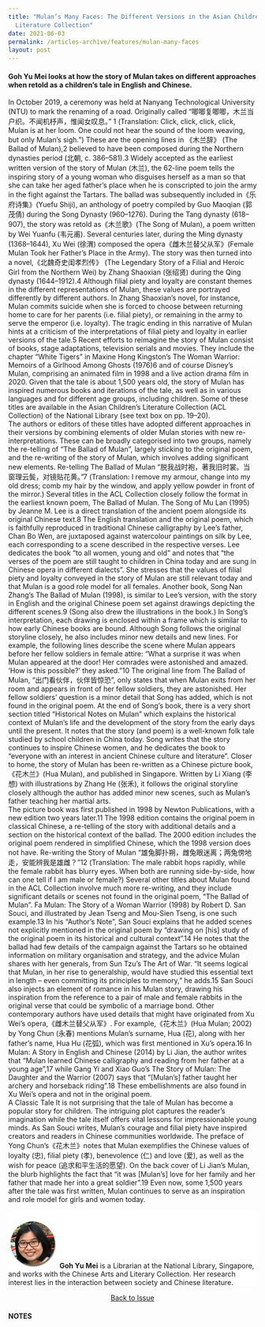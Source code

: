 ```yaml
---
title: "Mulan’s Many Faces: The Different Versions in the Asian Children’s
  Literature Collection"
date: 2021-06-03
permalink: /articles-archive/features/mulan-many-faces
layout: post
---
```

#### **Goh Yu Mei** looks at how the story of Mulan takes on different approaches when retold as a children’s tale in English and Chinese.

In October 2019, a ceremony was held at Nanyang Technological University (NTU) to mark the renaming of a road. Originally called “唧唧复唧唧，木兰当户织。不闻机杼声，惟闻女叹息。” 1
(Translation: Click, click, click, click, Mulan is at her loom. One could not hear the sound of the loom weaving, but only Mulan’s sigh.”)
These are the opening lines in 《木兰辞》 (The Ballad of Mulan),2 believed to have been composed during the Northern dynasties period (北朝, c. 386–581).3 
Widely accepted as the earliest written version of the story of Mulan (木兰), the 62-line poem tells the inspiring story of a young woman who disguises herself as a man so that she can take her aged father’s place when he is conscripted to join the army in the fight against the Tartars. The ballad was subsequently included in《乐府诗集》(Yuefu Shiji), an anthology of poetry compiled by Guo Maoqian (郭茂倩) during the Song Dynasty (960–1276). 
During the Tang dynasty (618–907), the story was retold as《木兰歌》(The Song of Mulan), a poem written by Wei Yuanfu (韦元甫). Several centuries later, during the Ming dynasty (1368–1644), Xu Wei 
(徐渭) composed the opera《雌木兰替父从军》(Female Mulan Took her Father’s Place in the Army). The story was then turned into a novel,《北魏奇史闺孝烈传》 (The Legendary Story of a Filial and Heroic Girl from the Northern Wei) by Zhang Shaoxian (张绍贤) during the Qing dynasty (1644–1912).4 
Although filial piety and loyalty are constant themes in the different representations of Mulan, these values are portrayed differently by different authors. In Zhang Shaoxian’s novel, for instance, Mulan commits suicide when she is forced to choose between returning home to care for her parents (i.e. filial piety), or remaining in the army to serve the emperor (i.e. loyalty). The tragic ending in this narrative of Mulan hints at a criticism of the interpretations of filial piety and loyalty in earlier versions of the tale.5
Recent efforts to reimagine the story of Mulan consist of books, stage adaptations, television serials and movies. They include the chapter “White Tigers” in Maxine Hong Kingston’s The Woman Warrior: Memoirs of a Girlhood Among Ghosts (1976)6 and of course Disney’s Mulan, comprising an animated film in 1998 and a live action drama film in 2020. 
Given that the tale is about 1,500 years old, the story of Mulan has inspired numerous books and iterations of the tale, as well as in various languages and for different age groups, including children. Some of these titles are available in the Asian Children’s Literature Collection (ACL Collection) of the National Library (see text box on pp. 19–20).  
The authors or editors of these titles have adopted different approaches in their versions by combining elements of older Mulan stories with new re-interpretations. These can be broadly categorised into two groups, namely the re-telling of “The Ballad of Mulan”, largely sticking to the original poem, and the re-writing of the story of Mulan, which involves adding significant new elements. 
Re-telling The Ballad of Mulan
“脱我战时袍，著我旧时裳。当窗理云鬓，对镜贴花黄。”7
(Translation: I remove my armour, change into my old dress; comb my hair by the window, and apply yellow powder in front of the mirror.)
Several titles in the ACL Collection closely follow the format in the earliest known poem, The Ballad of Mulan. The Song of Mu Lan (1995) by Jeanne M. Lee is a direct translation of the ancient poem alongside its original Chinese text.8 The English translation and the original poem, which is faithfully reproduced in traditional Chinese calligraphy by Lee’s father, Chan Bo Wen, are juxtaposed against watercolour paintings on silk by Lee, each corresponding to a scene described in the respective verses. 
Lee dedicates the book “to all women, young and old” and notes that “the verses of the poem are still taught to children in China today and are sung in Chinese opera in different dialects”. She stresses that the values of filial piety and loyalty conveyed in the story of Mulan are still relevant today and that Mulan is a good role model for all females.
Another book, Song Nan Zhang’s The Ballad of Mulan (1998), is similar to Lee’s version, with the story in English and the original Chinese poem set against drawings depicting the different scenes.9 (Song also drew the illustrations in the book.)
In Song’s interpretation, each drawing is enclosed within a frame which is similar to how early Chinese books are bound. Although Song follows the original storyline closely, he also includes minor new details and new lines. For example, the following lines describe the scene where Mulan appears before her fellow soldiers in female attire:
“What a surprise it was when Mulan appeared at the door! 
Her comrades were astonished and amazed.
‘How is this possible?’ they asked.”10
The original line from The Ballad of Mulan, “出门看伙伴，伙伴皆惊恐”, only states that when Mulan exits from her room and appears in front of her fellow soldiers, they are astonished. Her fellow soldiers’ question is a minor detail that Song has added, which is not found in the original poem. 
At the end of Song’s book, there is a very short section titled “Historical Notes on Mulan” which explains the historical context of Mulan’s life and the development of the story from the early days until the present. It notes that the story (and poem) is a well-known folk tale studied by school children in China today. Song writes that the story continues to inspire Chinese women, and he dedicates the book to “everyone with an interest in ancient Chinese culture and literature”.
Closer to home, the story of Mulan has been re-written as a Chinese picture book,《花木兰》(Hua Mulan), and published in Singapore. Written by Li Xiang (李想) with illustrations by Zhang He (张禾), it follows the original storyline closely although the author has added minor new scenes, such as Mulan’s father teaching her martial arts.  
The picture book was first published in 1998 by Newton Publications, with a new edition two years later.11 The 1998 edition contains the original poem in classical Chinese, a re-telling of the story with additional details and a section on the historical context of the ballad. The 2000 edition includes the original poem rendered in simplified Chinese, which the 1998 version does not have.
Re-writing the Story of Mulan 
“雄兔脚扑朔，雌兔眼迷离；两兔傍地走，安能辨我是雄雌？”12
(Translation: The male rabbit hops rapidly, while the female rabbit has blurry eyes. When both are running side-by-side, how can one tell if I am male or female?) 
Several other titles about Mulan found in the ACL Collection involve much more re-writing, and they include significant details or scenes not found in the original poem, “The Ballad of Mulan”.
Fa Mulan: The Story of a Woman Warrior (1998) by Robert D. San Souci, and illustrated by Jean Tseng and Mou-Sien Tseng, is one such example.13 In his “Author’s Note”, San Souci explains that he added scenes not explicitly mentioned in the original poem by “drawing on [his] study of the original poem in its historical and cultural context”.14 
He notes that the ballad had few details of the campaign against the Tartars so he obtained information on military organisation and strategy, and the advice Mulan shares with her generals, from Sun Tzu’s The Art of War. “It seems logical that Mulan, in her rise to generalship, would have studied this essential text in length – even committing its principles to memory,” he adds.15
San Souci also injects an element of romance in his Mulan story, drawing his inspiration from the reference to a pair of male and female rabbits in the original verse that could be symbolic of a marriage bond. 
Other contemporary authors have used details that might have originated from Xu Wei’s opera,《雌木兰替父从军》.  For example,《花木兰》(Hua Mulan; 2002) by Yong Chun (永春) mentions Mulan’s surname, Hua (花), along with her father’s name, Hua Hu (花弧), which was first mentioned in Xu’s opera.16 In Mulan: A Story in English and Chinese (2014) by Li Jian, the author writes that “Mulan learned Chinese calligraphy and reading from her father at a young age”,17 while Gang Yi and Xiao Guo’s The Story of Mulan: The Daughter and the Warrior (2007) says that “[Mulan’s] father taught her archery and horseback riding”.18 These embellishments are also found in Xu Wei’s opera and not in the original poem.   
A Classic Tale
It is not surprising that the tale of Mulan has become a popular story for children. The intriguing plot captures the reader’s imagination while the tale itself offers vital lessons for impressionable young minds. 
As San Souci writes, Mulan’s courage and filial piety have inspired creators and readers in Chinese communities worldwide. The preface of Yong Chun’s《花木兰》notes that Mulan exemplifies the Chinese values of loyalty (忠), filial piety (孝), benevolence (仁) and love (爱), as well as the wish for peace (追求和平生活的愿望). On the back cover of Li Jian’s Mulan, the blurb highlights the fact that “it was [Mulan’s] love for her family and her father that made her into a great soldier”.19 
Even now, some 1,500 years after the tale was first written, Mulan continues to serve as an inspiration and role model for girls and women today. 

<div style="background-color: white;">
<br/>
<img src="/images/Vol-17-issue-2/authors/YuMei.png" style="width: 100px; height: 100px;" />
<b>Goh Yu Mei</b> is a Librarian at the National Library, Singapore, and works with the Chinese Arts and Literary Collection. Her research interest lies in the interaction between society and Chinese literature.
</div>

<a href="https://nlb-ba-staging.netlify.app/vol-17/issue-1/apr-jun-2021/"><center>Back to Issue</center></a>


#### **NOTES**
[^1]: NTU building and road renamed in honour of pioneers. (2019, October 20). *The Sunday Times*. Retrieved from The Straits Times website.